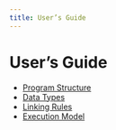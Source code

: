 ```yaml
---
title: User’s Guide
---
```


User’s Guide
============

* [Program Structure](./program-structure/)
* [Data Types](./data-types/)
* [Linking Rules](./linking-rules/)
* [Execution Model](./execution-model/)
